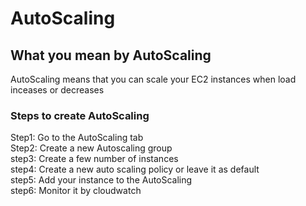 <h1>AutoScaling</h1>
<h2>What you mean by AutoScaling</h2>
<p>
AutoScaling means that you can scale your EC2 instances when load inceases or decreases
</p>
<p>
<h3>Steps to create AutoScaling</h3>
</p>
<div>
<p>
Step1: Go to the AutoScaling tab <br>
Step2: Create a new Autoscaling group <br>
step3: Create a few number of instances <br>
step4: Create a new auto scaling policy or leave it as default <br>
step5: Add your instance to the AutoScaling <br>
step6: Monitor it by cloudwatch <br>
</p>
</div>
<div>
<h3>

</h3>


</div>
